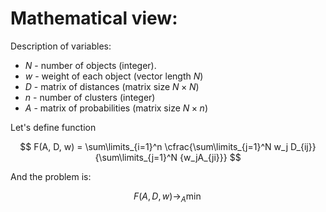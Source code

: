 # Mathematical view:

Description of variables:
- $N$ - number of objects (integer).
- $w$ - weight of each object (vector length $N$)
- $D$ - matrix of distances (matrix size $N\times N$)
- $n$ - number of clusters (integer)
- $A$ - matrix of probabilities (matrix size $N\times n$)


Let's define function

$$
    F(A, D, w) = \sum\limits_{i=1}^n \cfrac{\sum\limits_{j=1}^N w_j D_{ij}}{\sum\limits_{j=1}^N {w_jA_{ji}}}
$$


And the problem is:

$$
    F(A, D, w)\to_A\min
$$
